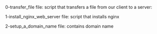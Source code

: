 0-transfer_file file: script that transfers a file from our client to a server:

1-install_nginx_web_server file: script that installs nginx

2-setup_a_domain_name file: contains domain name